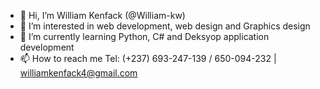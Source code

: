 - 👋 Hi, I’m William Kenfack (@William-kw)
- 👀 I’m interested in web development, web design and Graphics design
- 🌱 I’m currently learning Python, C# and Deksyop application development
- 📫 How to reach me Tel: (+237) 693-247-139 / 650-094-232 | williamkenfack4@gmail.com

<!---
William-kw/William-kw is a ✨ special ✨ repository because its `README.md` (this file) appears on your GitHub profile.
You can click the Preview link to take a look at your changes.
--->

